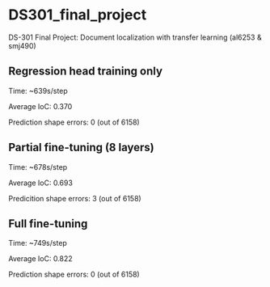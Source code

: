 # DS301_final_project
DS-301 Final Project: Document localization with transfer learning (al6253 &amp; smj490)

## Regression head training only
Time: ~639s/step

Average IoC: 0.370

Prediction shape errors: 0 (out of 6158)

## Partial fine-tuning (8 layers)
Time: ~678s/step

Average IoC: 0.693

Predicition shape errors: 3 (out of 6158)

## Full fine-tuning
Time: ~749s/step

Average IoC: 0.822

Prediction shape errors: 0 (out of 6158)
